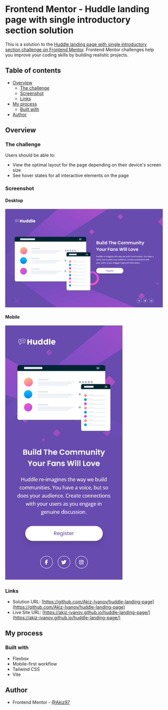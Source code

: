# Frontend Mentor - Huddle landing page with single introductory section solution

This is a solution to the [Huddle landing page with single introductory section challenge on Frontend Mentor](https://www.frontendmentor.io/challenges/huddle-landing-page-with-a-single-introductory-section-B_2Wvxgi0). Frontend Mentor challenges help you improve your coding skills by building realistic projects. 

## Table of contents

- [Overview](#overview)
  - [The challenge](#the-challenge)
  - [Screenshot](#screenshot)
  - [Links](#links)
- [My process](#my-process)
  - [Built with](#built-with)
- [Author](#author)


## Overview

### The challenge

Users should be able to:

- View the optimal layout for the page depending on their device's screen size
- See hover states for all interactive elements on the page

### Screenshot

#### Desktop

![Desktop screenshot](./screenshots/desktop-screenshot.png)

#### Mobile

![Mobile screenshot](./screenshots/mobile-screenshot.png)

### Links

- Solution URL: [https://github.com/Akiz-Ivanov/huddle-landing-page](https://github.com/Akiz-Ivanov/huddle-landing-page)
- Live Site URL: [https://akiz-ivanov.github.io/huddle-landing-page/](https://akiz-ivanov.github.io/huddle-landing-page/)

## My process

### Built with

- Flexbox
- Mobile-first workflow
- Tailwind CSS
- Vite

## Author

- Frontend Mentor - [@Akiz97](https://www.frontendmentor.io/profile/Akiz97)